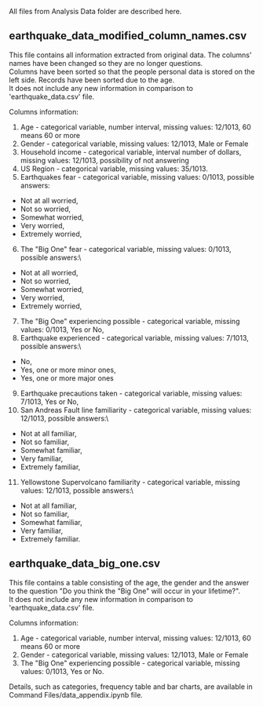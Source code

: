 All files from Analysis Data folder are described here.

##  earthquake_data_modified_column_names.csv
This file contains all information extracted from original data. The columns' names have been changed so they are no longer questions.\
Columns have been sorted so that the people personal data is stored on the left side. Records have been sorted due to the age.\
It does not include any new information in comparison to 'earthquake_data.csv' file.

Columns information:
1. Age - categorical variable, number interval, missing values: 12/1013, 60 means 60 or more
2. Gender - categorical variable, missing values: 12/1013, Male or Female
3. Household income - categorical variable, interval number of dollars, missing values: 12/1013, possibility of not answering
4. US Region - categorical variable, missing values: 35/1013.
5. Earthquakes fear - categorical variable, missing values: 0/1013, possible answers:
* Not at all worried,
* Not so worried,
* Somewhat worried,
* Very worried,
* Extremely worried,
6. The "Big One" fear - categorical variable, missing values: 0/1013, possible answers:\
* Not at all worried,
* Not so worried,
* Somewhat worried,
* Very worried,
* Extremely worried,
7. The "Big One" experiencing possible - categorical variable, missing values: 0/1013, Yes or No,
8. Earthquake experienced - categorical variable, missing values: 7/1013, possible answers:\
* No,
* Yes, one or more minor ones,
* Yes, one or more major ones
9. Earthquake precautions taken - categorical variable, missing values: 7/1013, Yes or No,
10. San Andreas Fault line familiarity - categorical variable, missing values: 12/1013, possible answers:\
* Not at all familiar,
* Not so familiar,
* Somewhat familiar,
* Very familiar,
* Extremely familiar,
11. Yellowstone Supervolcano familiarity - categorical variable, missing values: 12/1013, possible answers:\
* Not at all familiar,
* Not so familiar,
* Somewhat familiar,
* Very familiar,
* Extremely familiar.

## earthquake_data_big_one.csv
This file contains a table consisting of the age, the gender and the answer to the question "Do you think the "Big One" will occur in your lifetime?".\
It does not include any new information in comparison to 'earthquake_data.csv' file.

Columns information:
1. Age - categorical variable, number interval, missing values: 12/1013, 60 means 60 or more
2. Gender - categorical variable, missing values: 12/1013, Male or Female
3. The "Big One" experiencing possible - categorical variable, missing values: 0/1013, Yes or No.

Details, such as categories, frequency table and bar charts, are available in Command Files/data_appendix.ipynb file.
